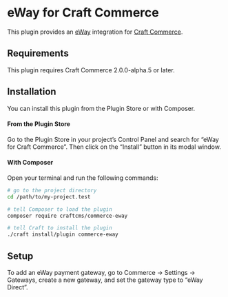 # eWay for Craft Commerce

This plugin provides an [eWay](https://www.eway.com.au/) integration for [Craft Commerce](https://craftcms.com/commerce).

## Requirements

This plugin requires Craft Commerce 2.0.0-alpha.5 or later.

## Installation

You can install this plugin from the Plugin Store or with Composer.

#### From the Plugin Store

Go to the Plugin Store in your project’s Control Panel and search for “eWay for Craft Commerce”. Then click on the “Install” button in its modal window.

#### With Composer

Open your terminal and run the following commands:

```bash
# go to the project directory
cd /path/to/my-project.test

# tell Composer to load the plugin
composer require craftcms/commerce-eway

# tell Craft to install the plugin
./craft install/plugin commerce-eway
```

## Setup

To add an eWay payment gateway, go to Commerce → Settings → Gateways, create a new gateway, and set the gateway type to “eWay Direct”.
